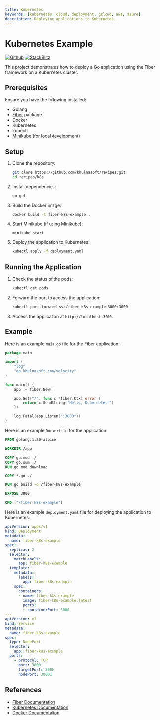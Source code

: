 ```yaml
---
title: Kubernetes
keywords: [kubernetes, cloud, deployment, gcloud, aws, azure]
description: Deploying applications to Kubernetes.
---
```


# Kubernetes Example

[![Github](https://img.shields.io/static/v1?label=&message=Github&color=2ea44f&style=for-the-badge&logo=github)](https://github.com/khulnasoft/recipes/tree/master/k8s) [![StackBlitz](https://img.shields.io/static/v1?label=&message=StackBlitz&color=2ea44f&style=for-the-badge&logo=StackBlitz)](https://stackblitz.com/github/khulnasoft/recipes/tree/master/k8s)

This project demonstrates how to deploy a Go application using the Fiber framework on a Kubernetes cluster.

## Prerequisites

Ensure you have the following installed:

- Golang
- [Fiber](https://github.com/khulnasoft/fiber) package
- Docker
- Kubernetes
- kubectl
- [Minikube](https://minikube.sigs.k8s.io/docs/start/) (for local development)

## Setup

1. Clone the repository:
    ```sh
    git clone https://github.com/khulnasoft/recipes.git
    cd recipes/k8s
    ```

2. Install dependencies:
    ```sh
    go get
    ```

3. Build the Docker image:
    ```sh
    docker build -t fiber-k8s-example .
    ```

4. Start Minikube (if using Minikube):
    ```sh
    minikube start
    ```

5. Deploy the application to Kubernetes:
    ```sh
    kubectl apply -f deployment.yaml
    ```

## Running the Application

1. Check the status of the pods:
    ```sh
    kubectl get pods
    ```

2. Forward the port to access the application:
    ```sh
    kubectl port-forward svc/fiber-k8s-example 3000:3000
    ```

3. Access the application at `http://localhost:3000`.

## Example

Here is an example `main.go` file for the Fiber application:

```go
package main

import (
    "log"
    "go.khulnasoft.com/velocity"
)

func main() {
    app := fiber.New()

    app.Get("/", func(c *fiber.Ctx) error {
        return c.SendString("Hello, Kubernetes!")
    })

    log.Fatal(app.Listen(":3000"))
}
```

Here is an example `Dockerfile` for the application:

```Dockerfile
FROM golang:1.20-alpine

WORKDIR /app

COPY go.mod ./
COPY go.sum ./
RUN go mod download

COPY *.go ./

RUN go build -o /fiber-k8s-example

EXPOSE 3000

CMD ["/fiber-k8s-example"]
```

Here is an example `deployment.yaml` file for deploying the application to Kubernetes:

```yaml
apiVersion: apps/v1
kind: Deployment
metadata:
  name: fiber-k8s-example
spec:
  replicas: 2
  selector:
    matchLabels:
      app: fiber-k8s-example
  template:
    metadata:
      labels:
        app: fiber-k8s-example
    spec:
      containers:
      - name: fiber-k8s-example
        image: fiber-k8s-example:latest
        ports:
        - containerPort: 3000
---
apiVersion: v1
kind: Service
metadata:
  name: fiber-k8s-example
spec:
  type: NodePort
  selector:
    app: fiber-k8s-example
  ports:
    - protocol: TCP
      port: 3000
      targetPort: 3000
      nodePort: 30001
```

## References

- [Fiber Documentation](https://docs.khulnasoft.io)
- [Kubernetes Documentation](https://kubernetes.io/docs/)
- [Docker Documentation](https://docs.docker.com/)
